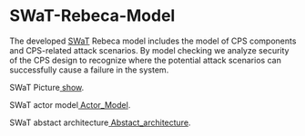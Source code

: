 # SWaT-Rebeca-Model
The developed  <a href="https://itrust.sutd.edu.sg/testbeds/secure-water-treatment-swat/">SWaT</a> Rebeca model includes the model of CPS components and CPS-related attack scenarios. By model checking we analyze security of the CPS design to recognize where the potential attack scenarios can successfully cause a failure in the system.

<body>
    <p> SWaT Picture<a href="https://github.com/fereidoun-moradi/SWaT-Rebeca-Model/blob/master/SWaT_Picture.pdf"> show</a>.</p>
    <p> SWaT actor model<a href="https://github.com/fereidoun-moradi/SWaT-Rebeca-Model/blob/master/SWaT_Actor_Model.pdf"> Actor_Model</a>.</p>
    <p> SWaT abstact architecture<a href="https://github.com/fereidoun-moradi/SWaT-Rebeca-Model/blob/master/SWaT_Abstact_Architecture.pdf"> Abstact_architecture</a>.</p>
  </body>
